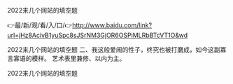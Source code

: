 2022来几个网站的填空题

👉最/新/观/看/入/口/👉http://www.baidu.com/link?url=jHz8AcivB1yuSpc8sJSrNM3GjOR6OSPiMLRbBTcVT1O&wd

2022来几个网站的填空题	二、我这般爱闹的性子，终究也被打磨成，如今这副寡言寡语的模样。
艺术表里兼修、以内为主。


2022来几个网站的填空题
